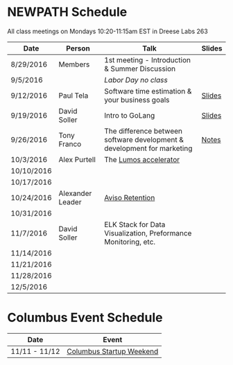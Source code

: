 # NEWPATH Schedule

All class meetings on Mondays 10:20-11:15am EST in Dreese Labs 263

Date | Person | Talk | Slides
-----|--------|------|-------
8/29/2016 | Members | 1st meeting - Introduction & Summer Discussion |
9/5/2016 |  | *Labor Day no class* |
9/12/2016 | Paul Tela | Software time estimation & your business goals | [Slides](https://docs.google.com/presentation/d/10mQTw00gzBIU9Nke-fSyrxhBQPgleuZ6UyNT_MYgDPk/edit#slide=id.gc6f9e470d_0_0)
9/19/2016 | David Soller | Intro to GoLang | [Slides](https://1drv.ms/p/s!AigG_yCNVYnRn_xwNaNVOb9LTLaT-Q)
9/26/2016 | Tony Franco | The difference between software development & development for marketing | [Notes](https://gist.github.com/3ygun/875ebe09d9afbc439f207862f04348cb)
10/3/2016 | Alex Purtell | The [Lumos accelerator](http://lumosinnovation.com/) |
10/10/2016 |  |  |
10/17/2016 |  |  |
10/24/2016 | Alexander Leader | [Aviso Retention](http://avisoretention.com/) |
10/31/2016 |  |  |
11/7/2016 | David Soller | ELK Stack for Data Visualization, Preformance Monitoring, etc. |
11/14/2016 |  |  |
11/21/2016 |  |  |
11/28/2016 |  |  |
12/5/2016 |  |  |

# Columbus Event Schedule
Date | Event
-----|------
11/11 - 11/12 | [Columbus Startup Weekend](https://www.eventbrite.com/e/startup-weekend-columbus-tickets-27475062652)
